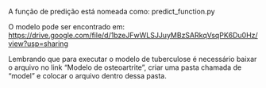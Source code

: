 A função de predição está nomeada como: predict_function.py

O modelo pode ser encontrado em: https://drive.google.com/file/d/1bzeJFwWLSJJuyMBzSARkqVsqPK6Du0Hz/view?usp=sharing

Lembrando que para executar o modelo de tuberculose é necessário baixar o arquivo no link “Modelo de osteoartrite”, criar uma pasta chamada de “model” e colocar o arquivo dentro dessa pasta.
